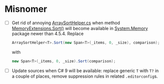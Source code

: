 # Misnomer

- [ ] Get rid of annoying [ArraySortHelper.cs] when method [MemoryExtensions.Sort()] will become available in [System.Memory] package newer than 4.5.4.
    Replace
    ```cs
    ArraySortHelper<T>.Sort(new Span<T>(_items, 0, _size), comparison);
    ```
    with
    ```cs
    new Span<T>(_items, 0, _size).Sort(comparison);
    ```
- [ ] Update sources when C# 9 will be available: replace generic `T` with `T?` in a couple of places, remove suppression rules in related `.editorconfig`s.

[ArraySortHelper.cs]: src/Misnomer.Rist/System/ArraySortHelper.cs
[MemoryExtensions.Sort()]: https://docs.microsoft.com/en-us/dotnet/api/system.memoryextensions.sort
[System.Memory]: https://nuget.org/packages/System.Memory/
